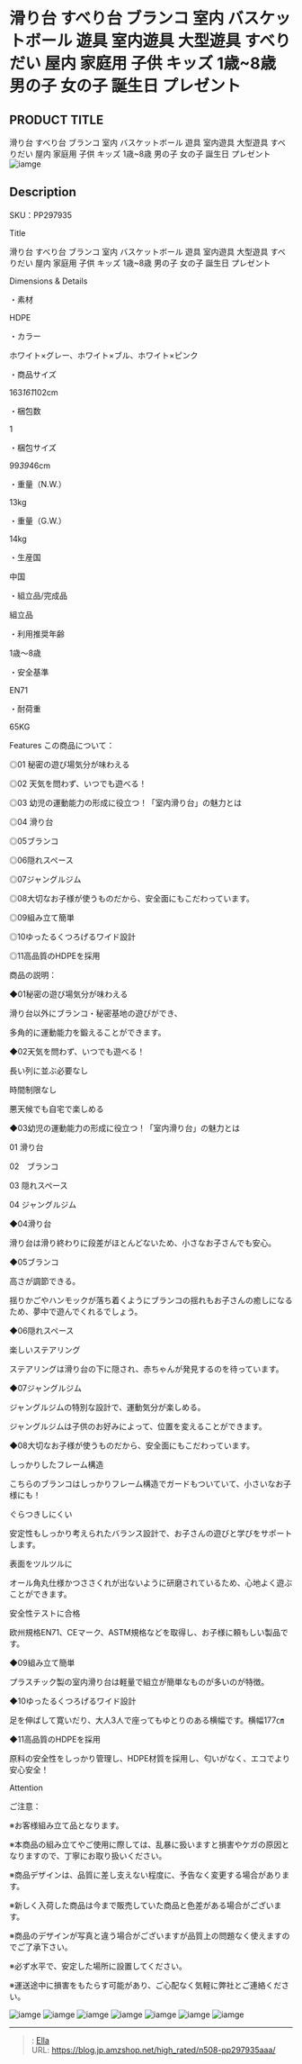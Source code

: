 # 滑り台 すべり台 ブランコ 室内 バスケットボール 遊具 室内遊具 大型遊具 すべりだい 屋内 家庭用 子供 キッズ 1歳~8歳 男の子 女の子 誕生日 プレゼント


## PRODUCT TITLE 

滑り台 すべり台 ブランコ 室内 バスケットボール 遊具 室内遊具 大型遊具 すべりだい 屋内 家庭用 子供 キッズ 1歳~8歳 男の子 女の子 誕生日 プレゼント![iamge](https://b2bfiles1.gigab2b.cn/image/wkseller/304/20221129_5836074b3786f0064023ff34cdf4f715.jpg)

## Description

SKU：PP297935

Title

滑り台 すべり台 ブランコ 室内 バスケットボール 遊具 室内遊具 大型遊具 すべりだい 屋内 家庭用 子供 キッズ 1歳~8歳 男の子 女の子 誕生日 プレゼント

Dimensions &amp; Details



・素材

HDPE

・カラー

ホワイト×グレー、ホワイト×ブル、ホワイト×ピンク

・商品サイズ

163*161*102cm

・梱包数

1

・梱包サイズ

99*39*46cm

・重量（N.W.）

13kg

・重量（G.W.）

14kg

・生産国

中国

・組立品/完成品

組立品

・利用推奨年齢

1歳～8歳

・安全基準

EN71

・耐荷重

65KG



Features
この商品について：

◎01 秘密の遊び場気分が味わえる

◎02 天気を問わず、いつでも遊べる！

◎03 幼児の運動能力の形成に役立つ！「室内滑り台」の魅力とは

◎04 滑り台

◎05ブランコ　

◎06隠れスペース

◎07ジャングルジム

◎08大切なお子様が使うものだから、安全面にもこだわっています。

◎09組み立て簡単

◎10ゆったるくつろげるワイド設計

◎11高品質のHDPEを採用



商品の説明：

◆01秘密の遊び場気分が味わえる

滑り台以外にブランコ・秘密基地の遊びができ、

多角的に運動能力を鍛えることができます。



◆02天気を問わず、いつでも遊べる！

長い列に並ぶ必要なし　　　　　　　   

時間制限なし 　      　　        

悪天候でも自宅で楽しめる



◆03幼児の運動能力の形成に役立つ！「室内滑り台」の魅力とは

01 滑り台

02　ブランコ　

03 隠れスペース

04 ジャングルジム



◆04滑り台

滑り台は滑り終わりに段差がほとんどないため、小さなお子さんでも安心。



◆05ブランコ　

高さが調節できる。

揺りかごやハンモックが落ち着くようにブランコの揺れもお子さんの癒しになるため、夢中で遊んでくれるでしょう。



◆06隠れスペース

楽しいステアリング

ステアリングは滑り台の下に隠され、赤ちゃんが発見するのを待っています。



◆07ジャングルジム

ジャングルジムの特別な設計で、運動気分が楽しめる。

ジャングルジムは子供のお好みによって、位置を変えることができます。



◆08大切なお子様が使うものだから、安全面にもこだわっています。

しっかりしたフレーム構造

こちらのブランコはしっかりフレーム構造でガードもついていて、小さいなお子様にも！



ぐらつきしにくい

安定性もしっかり考えられたバランス設計で、お子さんの遊びと学びをサポートします。



表面をツルツルに

オール角丸仕様かつささくれが出ないように研磨されているため、心地よく遊ぶことができます。



安全性テストに合格

欧州規格EN71、CEマーク、ASTM規格などを取得し、お子様に頼もしい製品です。



◆09組み立て簡単

プラスチック製の室内滑り台は軽量で組立が簡単なものが多いのが特徴。



◆10ゆったるくつろげるワイド設計

足を伸ばして寛いだり、大人3人で座ってもゆとりのある横幅です。横幅177㎝



◆11高品質のHDPEを採用

原料の安全性をしっかり管理し、HDPE材質を採用し、匂いがなく、エコでより安心安全！





Attention



ご注意：

※お客様組み立て品となります。

※本商品の組み立てやご使用に際しては、乱暴に扱いますと損害やケガの原因となりますので、丁寧にお取り扱いください。

※商品デザインは、品質に差し支えない程度に、予告なく変更する場合があります。

※新しく入荷した商品は今まで販売していた商品と色差がある場合がございます。

※商品のデザインが写真と違う場合がございますが品質上の問題なく使えますのでご了承下さい。

※必ず水平で、安定した場所に設置してください。

※運送途中に損害をもたらす可能があり、ご心配なく気軽に弊社とご連絡ください。









![iamge](https://b2bfiles1.gigab2b.cn/image/wkseller/304/20221207_94eab11260f5143040acc9f436a7bbc2.jpg)
![iamge](https://b2bfiles1.gigab2b.cn/image/wkseller/304/20221207_4833b135a21d53869340c2230c381edc.jpg)
![iamge](https://b2bfiles1.gigab2b.cn/image/wkseller/304/20221207_73f04fb7c32ddc532aafed01721fe696.jpg)
![iamge](https://b2bfiles1.gigab2b.cn/image/wkseller/304/20221207_4dd402eef0d15eafabba8aee4bfa53a5.jpg)
![iamge](https://b2bfiles1.gigab2b.cn/image/wkseller/304/20221207_b4a222b92ca643c1cc21cd7aec851f2f.jpg)
![iamge](https://b2bfiles1.gigab2b.cn/image/wkseller/304/20221207_f1880888869a8252ce2f45150e3427af.jpg)
![iamge](https://b2bfiles1.gigab2b.cn/image/wkseller/304/20221129_a45aab368f9e74e3b8b67998fef2110c.jpg)


---

> : [Ella](https://blog.jp.amzshop.net/)  
> URL: https://blog.jp.amzshop.net/high_rated/n508-pp297935aaa/  

